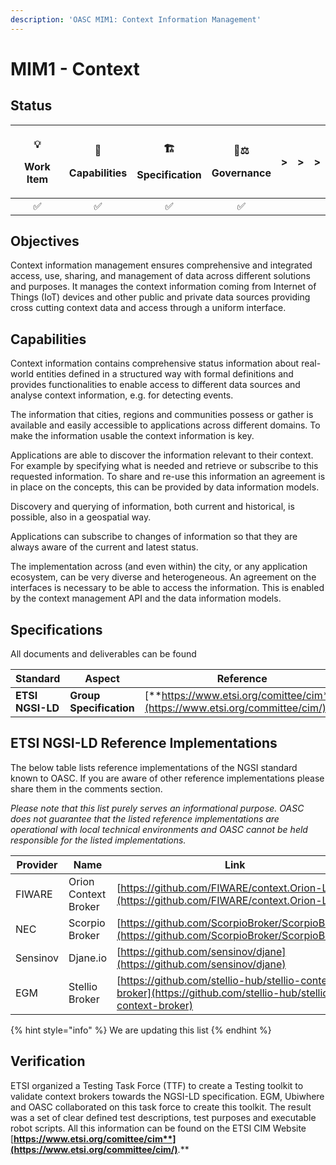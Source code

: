 ```yaml
---
description: 'OASC MIM1: Context Information Management'
---
```


# MIM1 - Context

## Status <a href="mim1-contextinformationmanagement-goal" id="mim1-contextinformationmanagement-goal"></a>

| <p><span data-gb-custom-inline data-tag="emoji" data-code="1f4a1">💡</span> </p><p>Work Item</p> | <p><span data-gb-custom-inline data-tag="emoji" data-code="1f9e9">🧩</span> </p><p>Capabilities</p> | <p><span data-gb-custom-inline data-tag="emoji" data-code="1f3d7">🏗</span> </p><p>Specification</p> | <p><span data-gb-custom-inline data-tag="emoji" data-code="1f469-2696">👩⚖</span> </p><p>Governance</p> |  >  |  >  |  >  |
| :----------------------------------------------------------------------------------------------: | :-------------------------------------------------------------------------------------------------: | :--------------------------------------------------------------------------------------------------: | :-----------------------------------------------------------------------------------------------------: | :-: | :-: | :-: |
|                                        :white_check_mark:                                        |                                          :white_check_mark:                                         |                                          :white_check_mark:                                          |                                            :white_check_mark:                                           |     |     |     |

## Objectives <a href="mim1-contextinformationmanagement-goal" id="mim1-contextinformationmanagement-goal"></a>

Context information management ensures comprehensive and integrated access, use, sharing, and management of data across different solutions and purposes. It manages the context information coming from Internet of Things (IoT) devices and other public and private data sources providing cross cutting context data and access through a uniform interface.

## Capabilities <a href="mim1-contextinformationmanagement-capabilities" id="mim1-contextinformationmanagement-capabilities"></a>

Context information contains comprehensive status information about real-world entities defined in a structured way with formal definitions and provides functionalities to enable access to different data sources and analyse context information, e.g. for detecting events.

The information that cities, regions and communities possess or gather is available and easily accessible to applications across different domains. To make the information usable the context information is key.

Applications are able to discover the information relevant to their context. For example by specifying what is needed and retrieve or subscribe to this requested information. To share and re-use this information an agreement is in place on the concepts, this can be provided by data information models.

Discovery and querying of information, both current and historical, is possible, also in a geospatial way.

Applications can subscribe to changes of information so that they are always aware of the current and latest status.

The implementation across (and even within) the city, or any application ecosystem, can be very diverse and heterogeneous. An agreement on the interfaces is necessary to be able to access the information. This is enabled by the context management API and the data information models.

## Specifications <a href="mim1-contextinformationmanagement-recommendation" id="mim1-contextinformationmanagement-recommendation"></a>

All documents and deliverables can be found 

| **Standard**     | Aspect                  | **Reference**                                                                |
| ---------------- | ----------------------- | ---------------------------------------------------------------------------- |
| **ETSI NGSI-LD** | **Group Specification** | [**https://www.etsi.org/comittee/cim**](https://www.etsi.org/committee/cim/) |

## ETSI NGSI-LD Reference Implementations <a href="mim1-contextinformationmanagement-etsingsi-ldreferenceimplementations" id="mim1-contextinformationmanagement-etsingsi-ldreferenceimplementations"></a>

The below table lists reference implementations of the NGSI standard known to OASC. If you are aware of other reference implementations please share them in the comments section.

_Please note that this list purely serves an informational purpose. OASC does not guarantee that the listed reference implementations are operational with local technical environments and OASC cannot be held responsible for the listed implementations._

| **Provider** | **Name**             | **Link**                                                                                                       |
| ------------ | -------------------- | -------------------------------------------------------------------------------------------------------------- |
| FIWARE       | Orion Context Broker | [https://github.com/FIWARE/context.Orion-LD](https://github.com/FIWARE/context.Orion-LD)                       |
| NEC          | Scorpio Broker       | [https://github.com/ScorpioBroker/ScorpioBroker](https://github.com/ScorpioBroker/ScorpioBroker)               |
| Sensinov     | Djane.io             | [https://github.com/sensinov/djane](https://github.com/sensinov/djane)                                         |
| EGM          | Stellio Broker       | [https://github.com/stellio-hub/stellio-context-broker](https://github.com/stellio-hub/stellio-context-broker) |

{% hint style="info" %}
We are updating this list
{% endhint %}

## Verification

ETSI organized a Testing Task Force (TTF) to create a Testing toolkit to validate context brokers towards the NGSI-LD specification. EGM, Ubiwhere and OASC collaborated on this task force to create this toolkit. The result was a set of clear defined test descriptions, test purposes and executable robot scripts. All this information can be found on the ETSI CIM Website [**https://www.etsi.org/comittee/cim**](https://www.etsi.org/committee/cim/)**.**
